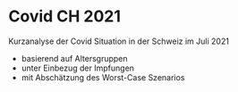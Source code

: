 # Covid CH 2021

Kurzanalyse der Covid Situation in der Schweiz im Juli 2021

* basierend auf Altersgruppen
* unter Einbezug der Impfungen
* mit Abschätzung des Worst-Case Szenarios
